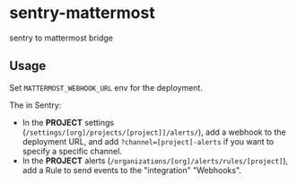 # sentry-mattermost

sentry to mattermost bridge

## Usage

Set `MATTERMOST_WEBHOOK_URL` env for the deployment.

The in Sentry:

- In the **PROJECT** settings (`/settings/[org]/projects/[project]]/alerts/`), add a webhook to the deployment URL, and add `?channel=[project]-alerts` if you want to specify a specific channel.
- In the **PROJECT** alerts (`/organizations/[org]/alerts/rules/[project]`), add a Rule to send events to the "integration" "Webhooks".
